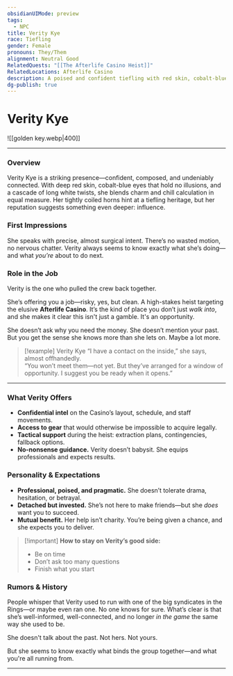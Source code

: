 ```yaml
---
obsidianUIMode: preview
tags:
  - NPC
title: Verity Kye
race: Tiefling
gender: Female
pronouns: They/Them
alignment: Neutral Good
RelatedQuests: "[[The Afterlife Casino Heist]]"
RelatedLocations: Afterlife Casino
description: A poised and confident tiefling with red skin, cobalt-blue eyes, and curly white hair styled in long twists.
dg-publish: true
---
```


# Verity Kye  
![[golden key.webp|400]]

---

### **Overview**  
Verity Kye is a striking presence—confident, composed, and undeniably connected. With deep red skin, cobalt-blue eyes that hold no illusions, and a cascade of long white twists, she blends charm and chill calculation in equal measure. Her tightly coiled horns hint at a tiefling heritage, but her reputation suggests something even deeper: influence.

### **First Impressions**  
She speaks with precise, almost surgical intent. There’s no wasted motion, no nervous chatter. Verity always seems to know exactly what she’s doing—and what *you’re* about to do next.

### **Role in the Job**  
Verity is the one who pulled the crew back together.

She’s offering you a job—risky, yes, but clean. A high-stakes heist targeting the elusive **Afterlife Casino**. It’s the kind of place you don’t just *walk into*, and she makes it clear this isn't just a gamble. It's an opportunity.

She doesn’t ask why you need the money. She doesn’t mention your past. But you get the sense she knows more than she lets on. Maybe a lot more.

> [!example] Verity Kye
> “I have a contact on the inside,” she says, almost offhandedly.  
> “You won’t meet them—not yet. But they’ve arranged for a window of opportunity. I suggest you be ready when it opens.”

---

### **What Verity Offers**
- **Confidential intel** on the Casino’s layout, schedule, and staff movements.
- **Access to gear** that would otherwise be impossible to acquire legally.
- **Tactical support** during the heist: extraction plans, contingencies, fallback options.
- **No-nonsense guidance.** Verity doesn’t babysit. She equips professionals and expects results.

### **Personality & Expectations**
- **Professional, poised, and pragmatic.** She doesn’t tolerate drama, hesitation, or betrayal.
- **Detached but invested.** She’s not here to make friends—but she *does* want you to succeed.
- **Mutual benefit.** Her help isn’t charity. You’re being given a chance, and she expects you to deliver.

> [!important] **How to stay on Verity’s good side:**
> - Be on time  
> - Don’t ask too many questions  
> - Finish what you start

### **Rumors & History**
People whisper that Verity used to run with one of the big syndicates in the Rings—or maybe even ran one. No one knows for sure. What’s clear is that she’s well-informed, well-connected, and no longer *in the game* the same way she used to be.

She doesn't talk about the past. Not hers. Not yours.

But she seems to know exactly what binds the group together—and what you're all running from.

---
